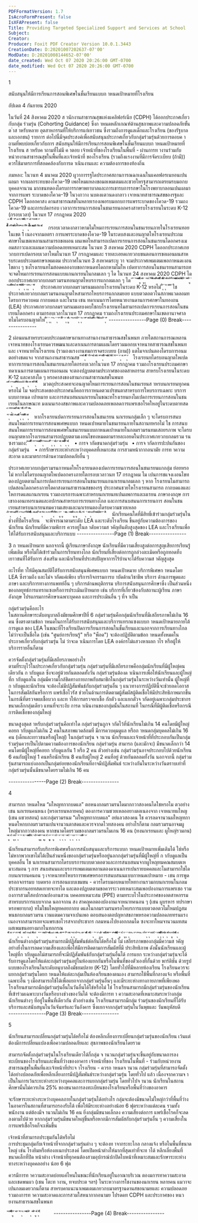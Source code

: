 ```yaml
---
PDFFormatVersion: 1.7
IsAcroFormPresent: false
IsXFAPresent: false
Title: Providing Targeted Specialized Support and Services at School
Subject: 
Creator: 
Producer: Foxit PDF Creator Version 10.0.1.3443
CreationDate: D:20201007202637-07'00'
ModDate: D:20201008144652-07'00'
date_created: Wed Oct 07 2020 20:26:00 GMT-0700
date_modified: Wed Oct 07 2020 20:26:00 GMT-0700
---
```

 
 
 
  1 
 
สนับสนุนให้มีการเรียนการสอนพิเศษในชั้นเรียนแบบก าหนดเป้าหมายที่โรงเรียน 
 
อัปเดต 4 กันยายน 2020 
 
ในวันที่ 24 สิงหาคม 2020 ส านักงานสาธารณสุขแห่งแคลิฟอร์เนีย (CDPH) ได้ออกประกาศเกี่ยวกับกลุ่ม
ร่วมรุ่น (Cohorting Guidance) ซึ่งก าหนดหลักเกณฑ์ด้านสุขภาพและความปลอดภัยขั้นต ่าส าหรับหลาย
อุตสาหกรรมที่ให้บริการแก่เยาวชน ซึ่งรวมถึงการดูแลเด็กและโรงเรียน (ของรัฐบาลและเอกชน) รายการ
ต่อไปนี้มีจุดประสงค์เพื่อสนับสนุนประกาศเกี่ยวกับกลุ่มร่วมรุ่นด้วยการตอบค าถามที่พบบ่อยเกี่ยวกับการ
สนับสนุนให้มีการเรียนการสอนพิเศษในชั้นเรียนแบบก าหนดเป้าหมายที่โรงเรียน ส าหรับค าถามที่ไม่มี
ค าตอบ เจ้าหน้าที่ของโรงเรียนในพื้นที่ - ผ่านการท างานร่วมกับหน่วยงานสาธารณสุขในพื้นที่และเจ้าหน้าที่
ของโรงเรียน (รวมถึงแรงงานที่มีการจัดระเบียบ (ถ้ามี)) ควรใช้มาตรการที่สอดคล้องกับการด าเนินงานและ
ความต้องการของท้องถิ่น  
 
ภมหลง: ในวนท 4 มนาคม 2020 ผูวาการรฐไดประกาศสถานการณฉกเฉนในแคลฟอรเนยอนเปนผลมา
จากผลกระทบของโควด-19 เพอใหมแหลงขอมลเพมเตมและชวยใหรฐสามารถเตรยมรบมอกบบุคคลจานวน
มากขนทตองไดรบการรกษาพยาบาลและการเขารบการรกษาในโรงพยาบาลอนเปนผลมาจากการแพร
ระบาดของโควด-19 ในวงกวาง นบตงแตวนดงกลาว เจาหนาทสาธารณสขของรฐและ CDPH ไดออกคาสง
ดานสาธารณสขในหลายเรองเพอรบมอกบการแพรระบาดของโควด-19 รวมถงโควด-19 และการเปดกรอบ
เวลาการเรยนการสอนในชนเรยนอกครงสาหรบโรงเรยนในระดบ K-12 (กรอบเวลา) ในวนท 17 กรกฎาคม 
2020   
ู ิ ัั ี่ี้ ่  ั ้์ ุ ิิ  ์ ี ั ็
ิื่้ ี  ่ ้ ู ิ่ิ   ่  ้ ัี  ั ื ั    
ึ้ี่้้ ั  ั้ ั  ัั ็่
ิ้ั ั้่ ั ั ่้  ้ ีุ่   ั้    ั่
้     ุ    ื่ื่ั ื ั    ่ิึิิ
ีั้ี  ี  ั้   ั  ี   ัั ี่
 
กรอบเวลาดงกลาวหามไมใหมการเรยนการสอนในชนเรยนภายในโรงเรยนทอยในเขต 1 เนองจากมอตรา
การแพรระบาดของโควด-19 ในระดบสงและอนญาตใหโรงเรยนประถมศกษาในเขตเหลานนสามารถขอผอน
ผนเพอใหสามารถเปดการเรยนการสอนในชนเรยนไดอกครงเมอมสภาวะและแผนความปลอดภยทเหมาะสม 
ในวนท 3 สงหาคม 2020 CDPH ไดออกประกาศเกยวกบการเปดกรอบเวลาใหมในวนท 17 กรกฎาคมและ
รายละเอยดเกยวกบขนตอนการขอผอนผนสาหรบระดบประถมศกษาเพมเตม ประกาศในวนท 3 สงหาคมระบุ
วา จะมประกาศเพมเตมเพอกาหนดเงอนไขตาง ๆ ซงโรงเรยนทไมสอดคลองกบขอกาหนดทไดถกหามไมให
เปดทาการสอนในชนเรยนสามารถทจะจดใหมการเรยนการสอนแบบแกนกเรยนในกลมเลก ๆ ได ในวนท 24 
สงหาคม 2020 CDPH ไดออกประกาศเกยวกบกลมรวมรนทอนญาตใหบรการแกกลมเลก ๆ ได 
ั ่  ้  ่ ้ ี  ีั้ีี  ีู่่ื่ี ั
่ิั ู   ุ   ้  ี    ึ่ ั้่
ั ื่้    ิ   ีั้ี  ้ ี  ั้ื่ีั ี่
ั ี่ิ้ี่ั   ิ่  ั ี่
ี  ี่ั ั้่  ั    ั  ั    ึิ่ิั ี่ิ
่ี    ิ่ิ ื่    ื่่ึ่ี  ี่่   ้ ั ้     ี่้ ู้  ่ ้
ิ  ั้ี     ี่ั  ้ ี  ี่ ั ี   ุ่ ็้ั ี่
ิ้ี่ั  ุ่ ่ ุ่ ีุ่   ้ ิ  ่ ุ่ ็้
 
ประกาศเกยวกบกลมรวมรนมผลกบโรงเรยนในระดบ K-12 หรอไม่ ี่ั  ุ่ ่  ุ่ ี  ั   ี    ัื
ใช ประกาศเกยวกบกลมรวมรนอนญาตใหสามารถใหบรการแกกลมยอย แบบตวตอตวในสภาพแวดลอมท
ไดรบการควบคม กากบดแล และในรม เชน ทดาเนนการโดยหนวยงานดานการศกษาในทองถน (LEA) 
ประกาศเกยวกบกลมรวมรนมผลบงคบใชกบโรงเรยนทไมสามารถเปดการเรยนการสอนในชนเรยนไดอกครง
ตามกรอบเวลาในวนท 17 กรกฎาคม รวมถงโรงเรยนประถมศกษาในเขตอานาจศาลทไมไดรบอนญาตให
่ี่ั  ุ่ ่ ุ่  ุ   ้    ้ ิ  ่ ุ่ ่ั ่ ั้  ี่
้ ั    ุ  ั ู่่ี่  ิ     ่   ้   ึ   ้ ิ่
ี่ั  ุ่ ่ ุ่ ี  ั ั  ้ ั  ี  ี่่    ิ   ีั้ี  ้ ี  ั้
ั ี่ึ  ี    ึ          ี่่ ้ ัุ   ้
----------------Page (0) Break----------------
 
 
 
  2 
ผ่อนผนสาหรบระดบประถมศกษาผานทางสานกงานสาธารณสขในพนท ภายใตสถานการณเหลาน 
เจาหนาทของโรงเรยนควรพฒนาและดาเนนการตามแผนโดยรวมมอกบเจาหนาทสาธารณสขในพนทและ
เจาหนาทในโรงเรยน (รวมถงแรงงานทมการจดระเบยบ (ถาม)) แตไมจาเปนตองไดรบการอนมตอย่างชดแจง
จากสานกงานสาธารณสข 
ั    ั  ั    ึ่     ัุ  ื้ี่้    ์ ่ ี้
้  ้ ี่ี   ั      ิ่  ื ั ้  ้ ีุ่  ื้ี่
้  ้ ี่ีึ    ี่ี  ั  ี้ ี่ ่   ็ ้  ้ ั   ุ ั ิ   ั  ้
  ัุ
 
โรงเรยนทไดรบอนญาตใหเปดทาการเรยนการสอนในชนเรยนภายใตกรอบเวลาในวนท 17 กรกฎาคม 
รวมถงโรงเรยนประถมศกษาทดาเนนการตามแผนการผอนผน จะตองปฏบตตามประกาศของอตสาหกรรม
สาหรบโรงเรยนในระดบ K-12 และคาสงใด ๆ หรอคาสงของสานกงานสาธารณสขในพนท  
ี  ี่้ ั  ุ   ้ ิ     ีั้ี    ้ั ี่
ึ  ี    ึ  ี่  ิ่  ั้  ิั ิุ
   ั  ี   ั  ั่ื   ั่  ัุ  ื้ี่
 
มวตถุประสงคทจะอนญาตใหมการเรยนการสอนในชนเรยนส าหรบนกเรยนทุกคนหรอไม่ 
ไม จดประสงคของประกาศนก็คอการกาหนดตวแปรขนตาสาหรบการใหบรการเฉพาะ บรการแบบกาหนด
เปาหมาย และการสนบสนนนกเรยนในขณะทโรงเรยนยงไมเปดการเรยนการสอนในชนเรยนในลกษณะท
มงเนนเรองสขภาพและความปลอดภยเพอลดการแพรเชอโรคใหอยู่ในระดบตาทสด  
ี ั     ์ ีุ่   ้ ี   ีั้ี    ั ั  ีื
ุ่    ์     ี้ื       ั   ั้ ่   ั   ้ ิิ     
้ั  ุ ั ี    ี่ี  ั ่ ิ   ีั้ีั   ี่
ุ่ ้ ืุ่ั ื่่ ื้้   ั  ่ีุ่
 
หากโรงเรยนปดการเรยนการสอนในชนเรยน นกเรยนกลุ่มเล็ก ๆ จะไดรบการสนบสนนใหมการเรยนการสอนพเศษแบบก
าหนดเปาหมายในชนเรยนภายในสถานทหรอไม่ 
ใช การสนบสนนใหมการเรยนการสอนพเศษในชนเรยนแบบกาหนดเปาหมายในกลมรวมรนทมเสถยรภาพ
จะไดรบอนญาตหากโรงเรยนสามารถปฏบตตามเงอนไขทงหมดตามรายละเอยดในประกาศเกยวกบกลมรวม
รน ซงรวมถง: 
ี  ิ   ีั้ีั  ี้ ั   ั  ุ  ้ ี
ีิ        ้ั้ีี่ื
่ั  ุ  ้ ี  ี     ิ   ั้ี       ้     ุ่ ่ ุ่ ี่ี ี
้ ั  ุีิ ั ิ  ื่ั้ีี่ั  ุ่ ่
ุ่ึ่ึ
 
• การจ ากัดขนาดกลุ่มร่วมรุ่น 
• การจ ากัดการปะปนกันของกลุ่มร่วมรุ่น  
• การรักษาระยะห่างระหว่างบุคคลที่เหมาะสม การสวมหน้ากากอนามัย การท าความสะอาด 
และมาตรการด้านความปลอดภัยอื่น ๆ  
 
ประกาศเกยวกบกลุ่มรวมรนกาหนดใหโรงเรยนตองเปดการเรยนการสอนในชนเรยนแกกลุ่ม
ย่อยหรอไม่ หากไม่ไดรบอนญาตใหเปดอกครงภายใตกรอบเวลาวนท 17 กรกฎาคม 
ไม เปนการชแจงเงอนไขทตองปฏบตตามในการเปดการเรยนการสอนในชนเรยนแกนกเรยนกลมเลก ๆ หาก
โรงเรยนไมสามารถเปดสอนไดอกครงภายใตคาสงดานสาธารณสขของรฐ ประกาศนชวยใหโรงเรยนสามารถ
กากบดแลและใหการดแลแกนกเรยน รวมถงบรการเฉพาะสาหรบนกเรยนทเปนผพการและผเรยน
ภาษาองกฤษ การเขาถงอนเทอรเนตและอปกรณสาหรบการเรยนทางไกล และการสนบสนนการเรยนการ
สอนในชนเรยนสาหรบนกเรยนทมความเสยงและนกเรยนตองไดรบความชวยเหลอ  
ี่ั   ่  ุ่     ้ี  ้  ิ   ีั้ี  ่
ื้ ั  ุ   ้ ิ ี  ั้้     ั ี่
่็   ี้ื่ี่้  ิ ั ิ     ิ   ีั้ี  ่ ั ี  ุ่ ็
ี  ่    ิ   ้ ี  ั้้   ั่้     ุ   ัี้่  ้  ี
  ั ู   ้  ู  ่ ั ีึ ิ       ั ั ี  ี่็ ู้ ิ   ู้ ี
ั้ ึ ิ   ์ ็   ุ   ์    ั   ีั  ุ   ี
ั้ี     ั ั ี  ี่ี   ี่ั ี  ้  ้ ั่  ื
 
นักเรียนคนใดที่มีสิทธิ์เข้าร่วมกลุ่มร่วมรุ่นในช่วงที่ปิดโรงเรียน  
จะพิจารณาตามระดับ LEA และระดับโรงเรียน ขึ้นอยู่กับความต้องการของนักเรียน นักเรียนที่มีความพิการ
ควรอยู่ในล าดับความส าคัญอันดับสูงสุดของ LEA และโรงเรียนเพื่อให้ได้รับการสนับสนุนและบริการแบบ
----------------Page (1) Break----------------
 
 
 
  3 
ก าหนดเป้าหมาย นอกจากนี้ ผู้เรียนภาษาอังกฤษ นักเรียนที่มีความเสี่ยงสูงต่อการสูญเสียการเรียนรู้เพิ่มเติม 
หรือไม่ได้เข้าร่วมในการเรียนทางไกล นักเรียนที่เสี่ยงต่อการถูกล่วงละเมิดหรือถูกทอดทิ้ง เยาวชนที่ได้รับการ
ส่งเสริม และนักเรียนที่ประสบปัญหาการไร้บ้านจะได้รับความส าคัญสูงสุด  
 
อะไรที่ท าให้มีคุณสมบัติได้รับการสนับสนุนพิเศษแบบก าหนดเป้าหมาย 
บริการพิเศษก าหนดโดย LEA ซึ่งรวมถึง และไม่จ ากัดแค่เพียง บริการกิจกรรมการบ าบัดด้านวิชาชีพ บริการ
ด้านการพูดและภาษา และบริการทางการแพทย์อื่น ๆ บริการด้านพฤติกรรม บริการสนับสนุนการศึกษาซึ่ง
เป็นส่วนหนึ่งของกลยุทธ์การแทรกแซงหรือการประเมินเป้าหมาย เช่น บริการที่เกี่ยวข้องกับสถานะผู้เรียน
ภาษาอังกฤษ โปรแกรมการศึกษาเฉพาะบุคคล และการประเมินอื่น ๆ ที่จ าเป็น 
 
กลุ่มร่วมรุ่นคืออะไร  
ในสถานศึกษาระดับอนุบาลถึงมัธยมศึกษาปีที่ 6 กลุ่มร่วมรุ่นคือกลุ่มนักเรียนที่มีเสถียรภาพไม่เกิน 16 คน 
ซึ่งตรงตามข้อก าหนดในการได้รับการสนับสนุนและบริการแทรกแซงแบบก าหนดเป้าหมายภายใต้การดูแล
ของ LEA ในขณะที่โรงเรียนปิดการเรียนการสอนในชั้นเรียนและนอกจากการเรียนทางไกล ไม่ว่าจะเป็นชื่อใด 
(เช่น "ศูนย์การเรียนรู้" หรือ "พ็อด") จะต้องปฏิบัติตามข้อก าหนดทั้งหมดในประกาศเกี่ยวกับกลุ่มร่วมรุ่น ไม่
ว่าจะด าเนินการโดย LEA องค์กรไม่แสวงหาผลก าไร หรือผู้ให้บริการรายอื่นก็ตาม 
 
ควรจัดตั้งกลุ่มร่วมรุ่นที่มีเสถียรภาพอย่างไร  
ตามที่ระบุไว้ในประกาศเกี่ยวกับกลุ่มร่วมรุ่น กลุ่มร่วมรุ่นที่มีเสถียรภาพคือกลุ่มนักเรียนที่มีผู้ใหญ่คนเดียวกัน
ก ากับดูแล ซึ่งจะอยู่ด้วยกันตลอดทั้งวัน กลุ่มร่วมรุ่นต้องด าเนินการเพื่อให้นักเรียนและผู้ใหญ่ที่ก ากับดูแลใน
กลุ่มมีความใกล้ชิดทางกายภาพกับสมาชิกในกลุ่มร่วมรุ่นในระหว่างวันเท่านั้น ผู้ใหญ่ที่ก ากับดูและนักเรียน
จะต้องไม่มีปฏิสัมพันธ์กับกลุ่มร่วมรุ่นอื่น ๆ แนวทางการปฏิบัตินี้จะช่วยลดโอกาสในการสัมผัสกันหรือการ
แพร่เชื้อไวรัส ช่วยในด้านการติดตามผู้สัมผัสผู้ติดเชื้อให้มีประสิทธิภาพมากขึ้นในกรณีที่ตรวจพบเชื้อบวก 
และท าให้การตรวจหาเชื้อ กักตัว และแยกตัวจ ากัดอยู่เฉพาะกลุ่มประชากรขนาดเล็กกลุ่มเดียว แทนที่จะระงับ
การด าเนินงานของกลุ่มนั้นในสถานที่ ในกรณีที่มีผู้ติดเชื้อหรือกรณีการติดเชื้อของกลุ่มใหญ่ 
 
ขนาดสูงสุดส าหรับกลุ่มร่วมรุ่นคือเท่าใด 
กลุ่มร่วมรุ่นถูกจ ากัดไว้ที่นักเรียนไม่เกิน 14 คนโดยมีผู้ใหญ่คอยก ากับดูแลไม่เกิน 2 คนในสภาพแวดล้อมที่
มีการควบคุมดูแล หรือก าหนดกลุ่มบุคคลไม่เกิน 16 คน (เด็กและเยาวชนหรือผู้ใหญ่) ในกลุ่มร่วมรุ่น จ านวน
นักเรียนและเจ้าหน้าที่ที่ประกอบกันเป็นกลุ่มร่วมรุ่นควรเป็นไปตามความต้องการของนักเรียน กลุ่มร่วมรุ่น
สามารถ (และมักจะ) มีขนาดเล็กกว่า 14 คนโดยมีผู้ใหญ่ที่คอยก ากับดูแลกัน 1 หรือ 2 คน ตัวอย่างเช่น 
กลุ่มร่วมรุ่นอาจประกอบไปด้วยนักเรียน 6 คนกับผู้ใหญ่ 1 คนหรือนักเรียน 8 คนกับผู้ใหญ่ 2 คนที่อยู่
ด้วยกันตลอดทั้งวัน นอกจากนี้ กลุ่มร่วมรุ่นสามารถแบ่งออกเป็นกลุ่มย่อยของนักเรียนที่อาจมีปฏิสัมพันธ์
ระหว่างกันในระหว่างวันตราบเท่าที่กลุ่มร่วมรุ่นนั้นมีขนาดโดยรวมไม่เกิน 16 คน    
 
 
----------------Page (2) Break----------------
 
 
 
  4 
 
สามารถก าหนดใหม “ผใหญทกากบดแล” ตอหนงกลมรวมรนไดมากกวาสองคนไดใชหรอไม 
ตวอย่างเชน นกเรยนคนหนง (หรอเรยนหลายคน) ตองการความชวยเหลออยางตอเนองจาก
เจาหนาทผใหญ (เชน ผชวยสอน) และกลุ่มรวมรนม "ผใหญทกากบดแล" อย่แลวสองคน 
ใช ควรลดจานวนผใหญทกาหนดใหกบกลมรวมรนเปนจานวนตาสดและควรจากดไวทสองคน อย่างไรก็ตาม 
กลมรวมรนอาจมผูใหญ่มากกวาสองคน หากขนาดโดยรวมของกลมรวมรนไมเกน 16 คน (ทงนกเรยนและ
ผูใหญ่รวมกน) 
้ ีู้  ่ ี่  ั ู่  ึุ่่ ่  ุ่  ้   ่     ้ ่ ื  ่
ั    ่ัี    ึ่ื ี้่   ื  ่  ่  ื่
้  ้ ีู่้  ู่่้ ่่  ุ่ ีู้  ่ ี่  ั ูู ้
่    ู้  ่ ี่    ้ ั  ุ่ ่ ุ่ ็      ุ่      ั ้ ี่
ุ่ ่ ุ่   ี ้    ุ่่ ่ ุ่  ่ ิั้ั ี
้    ั
 
นักเรียนสามารถรับบริการพิเศษหรือการสนับสนุนและบริการแบบก าหนดเป้าหมายเพิ่มเติมได้
ใช่หรือไม่หากพวกเขาไม่ได้เป็นส่วนหนึ่งของกลุ่มร่วมรุ่นหรืออยู่นอกกลุ่มร่วมรุ่นที่มีผู้ใหญ่ที่
ก ากับดูแลเป็นบุคคลอื่น 
ใช นกเรยนสามารถไดรบบรการแบบตวตอตวและการสนบสนนจากผูใหญทมคณสมบตเหมาะสมอน ๆ การ
สนบสนนและบรการเพมเตมเหลานตองดาเนนการเปนรายบคคลและไมสามารถใชไดกบนกเรยนคนอน ๆ 
เจาหนาททใหบรการพเศษหรอการสนบสนนแบบกาหนดเปาหมาย - เชน การพูดหรอกจกรรมบ าบดหรอ
การสอนแบบเขมขน - ควรไดรบมอบหมายใหทางานรวมกบนกเรยนในกลมประชากรนอยทสดเทาทจะทาได
และตองปฏบตตามขอควรระวงทเหมาะสมเพอปองกนการแพรเชอ รวมถงการสวมใสอปกรณปองกนสวน
บคคลทเหมาะสม (PPE) ตามทระบไวในประกาศของอตสาหกรรมสาหรบบรการแบบจากด นอกจากน สง
สาคญคอตองปองกนเจาหนาทคนอน ๆ (เชน ผูบรหาร ทปรกษา หรอพยาบาล) ทไมใชผใหญทคอยกากบ
ดแลในกลมรวมรนหรอใหบรการแบบตวตอตวไมใหมปฏสมพนธกบกลมรวมรน เวนแตมความจาเปนเพอ
ตอบสนองตอปญหาสขภาพหรอความปลอดภยทรนแรง เนองจากสามารถทจะแพรเชอไวรสจากประชากร
กลมหนงไปยงอกกลมได ซงจะทาใหมจานวนผทสมผสเพมขนอยางมากในทกกรณ  
่ั ี้ ั  ิ    ั ่ ั    ั  ุ   ้่ ี่ี ุ   ั ิ    ื่
ั  ุ   ิ  ิ่ิ  ่ ี้้   ิ   ็   ุ    ่    ้ ้ ั ั ี   ื่
้  ้ ี่ี่้ ิ  ิ   ื   ั  ุ       ้่ื ิ    ั  ื
้ ้้ ั้    ่  ั ั ี   ุ่     ้  ีุ่ ่ ี่   ้
้  ิ ั ิ  ้   ั ี่ื่้  ั    ่ ื้ึ    ่ ุ   ์ ้  ั ่
ุ  ี่ีุ่ ุ้        ั  ิ      ัี้ิ่
  ั ื ้ ้  ั ้  ้ ี่ื่่้ ิี่ึืี่่ ่ ู้  ่ ี่  ั
ู   ุ่ ่ ุ่  ื  ้ ิ    ั ่ ั ่ ้ ี ิ ั ั์ ั  ุ่ ่ ุ่้  ่ ี     ็  ื่
่ ั  ุ   ืั ีุ่ื่ี่่ ื้ั
ุ่  ึ่ั ี  ุ่  ้ึ่   ้ ี     ู้ ี่ั ั ิ่ึ้่    ุ  ี
 
นักเรียนต่างกลุ่มร่วมรุ่นสามารถมีปฏิสัมพันธ์ต่อกันได้หรือไม่ 
ไม่ เสถียรภาพของกลุ่มมีความส าคัญอย่างยิ่งในการลดความเสี่ยงและเพื่อให้มีการติดตามการสัมผัสที่มี
ประสิทธิภาพ ดังนั้นนักเรียนและผู้ใหญ่ที่ก ากับดูแลไม่สามารถที่จะมีปฏิสัมพันธ์กับกลุ่มร่วมรุ่นอื่นได้ การแยก
ระหว่างกลุ่มร่วมรุ่นจะได้รับการดูแลโดยให้แต่ละกลุ่มร่วมรุ่นอยู่ในห้องแยกกันหรือในพื้นที่ของตัวเองที่กั้นด้วย
พาร์ติชัน ด้วยรูปแบบของโรงเรียนในระดับอนุบาลถึงมัธยมปลาย (K-12) โดยทั่วไปที่มีหลายห้องเรียน 
โรงเรียนควรจะแยกกลุ่มร่วมรุ่นโดยก าหนดให้แต่ละกลุ่มเป็นห้องเรียนของตนเอง สามารถใช้พื้นที่กลางแจ้ง
หรือพื้นที่เฉพาะอื่น ๆ เมื่อสามารถใช้ได้เพื่อแยกจากกลุ่มร่วมรุ่นอื่นๆ และมีระยะห่างทางกายภาพที่เพียงพอ  
 
โรงเรียนสามารถมีกลุ่มร่วมรุ่นอื่นในวันอื่นได้ใช่หรือไม่ 
ใช่ โรงเรียนสามารถมีกลุ่มร่วมรุ่นของนักเรียนที่เข้าร่วมเฉพาะบางวันหรือบางช่วงของวันได้ จะต้องมีการท า
ความสะอาดที่เหมาะสมระหว่างกลุ่มนักเรียนต่างๆ ที่อยู่ในพื้นที่เดียวกัน ตัวอย่างเช่น โรงเรียนสามารถมีกลุ่ม
ร่วมรุ่นของนักเรียนที่ได้รับบริการและสนับสนุนในวันจันทร์และวันอังคาร ซึ่งแยกจากกลุ่มร่วมรุ่นในวันพุธและ
วันพฤหัสบดี   
 
----------------Page (3) Break----------------
 
 
 
  5 
 
 
นักเรียนสามารถเปลี่ยนกลุ่มร่วมรุ่นได้หรือไม่ 
ต้องหลีกเลี่ยงการเปลี่ยนกลุ่มร่วมรุ่นของนักเรียน เว้นแต่ต้องมีการเปลี่ยนแปลงเพื่อความปลอดภัยและ
สุขภาพของนักเรียนโดยรวม  
 
สามารถจัดตั้งกลุ่มร่วมรุ่นในโรงเรียนเดียวได้กี่กลุ่ม 
จ านวนกลุ่มร่วมรุ่นจะขึ้นอยู่กับขนาดการลงทะเบียนของโรงเรียนและพื้นที่ว่างของอาคาร เจ้าหน้าที่ของ
โรงเรียนในพื้นที่ - ร่วมกับหน่วยงานสาธารณสุขในพื้นที่และเจ้าหน้าที่ประจ าโรงเรียน - ควรก าหนดจ านวน
กลุ่มร่วมรุ่นที่สามารถจัดตั้งได้อย่างปลอดภัยเพื่อหลีกเลี่ยงการมีปฏิสัมพันธ์ระหว่างกลุ่มร่วมรุ่น โดยทั่วไป
แล้ว เนื่องจากความจ าเป็นในการเว้นระยะห่างระหว่างบุคคลและการแยกกลุ่มร่วมรุ่น โดยทั่วไปจ านวน
นักเรียนในสถานศึกษานั้นไม่ควรเกิน 25% ของขนาดการลงทะเบียนของโรงเรียนหรือพื้นที่ว่างของอาคาร 
 
จะรักษาระยะห่างระหว่างบุคคลภายในกลุ่มร่วมรุ่นได้อย่างไร 
กลุ่มจะต้องมีขนาดไม่ใหญ่กว่าที่พื้นที่ว่างในอาคารในสถานที่สามารถรองรับได้ เพื่อให้มีระยะห่างอย่างน้อย 6 
ฟุตระหว่างแต่ละคน รวมทั้งพนักงาน แต่ต้องมีจ านวนไม่เกิน 16 คน ยิ่งกลุ่มมีขนาดเล็กลง ความเสี่ยงต่อการ
แพร่เชื้อโรคก็จะลดลงตามไปด้วย หากกลุ่มร่วมรุ่นมีขนาดใหญ่ขึ้นหรือหากมีการสัมผัสกับกลุ่มร่วมรุ่นอื่น ๆ 
ความเสี่ยงในการแพร่เชื้อโรคก็จะเพิ่มขึ้น  
 
เจ้าหน้าที่สามารถประชุมกันได้หรือไม่  
การประชุมกลุ่มกับเจ้าหน้าที่จากกลุ่มร่วมรุ่นต่าง ๆ จะต้องท าจากระยะไกล กลางแจ้ง หรือในพื้นที่ขนาดใหญ่ 
เช่น โรงยิมหรือห้องอเนกประสงค์ โดยเปิดหน้าต่างให้มากที่สุดเท่าที่จะท าได้ หลีกเลี่ยงพื้นที่ขนาดเล็กที่ปิด
หน้าต่าง เจ้าหน้าที่ทุกคนต้องสวมอุปกรณ์ปกปิดใบหน้าที่เหมาะสมและรักษาระยะห่างทางระหว่างบุคคลอย่าง
น้อย 6 ฟุต  
 
ควรมีการท าความสะอาดบ่อยแค่ไหนในขณะที่นักเรียนอยู่ในอาณาบริเวณ 
ตองมการทาความสะอาดและเชดพนผว (เชน โตะท างาน, ทจบประต ฯลฯ) ในระหวางการใชงานของนกเรยน
หลายคน แมวาจะเปนกลมเดยวกนก็ตาม สาหรบคาแนะนาเพมเตมเกยวกบมาตรฐานดานสขอนามยและ
ความปลอดภย รวมถงการท าความสะอาดและการสวมใสหนากากอนามย โปรดดท CDPH และประกาศของ
หนวยงานสาธารณสขในพนท  
 
้ ี   ็ ื้ิ่๊ี่ั  ู่   ้   ั ี
้ ่  ็  ุ่ ี  ั   ั      ิ่ิ ี่ั     ้ ุ   ั
ัึ่ ้    ัู ี่
ุ่  ื้ี่
 
 
 
----------------Page (4) Break----------------
